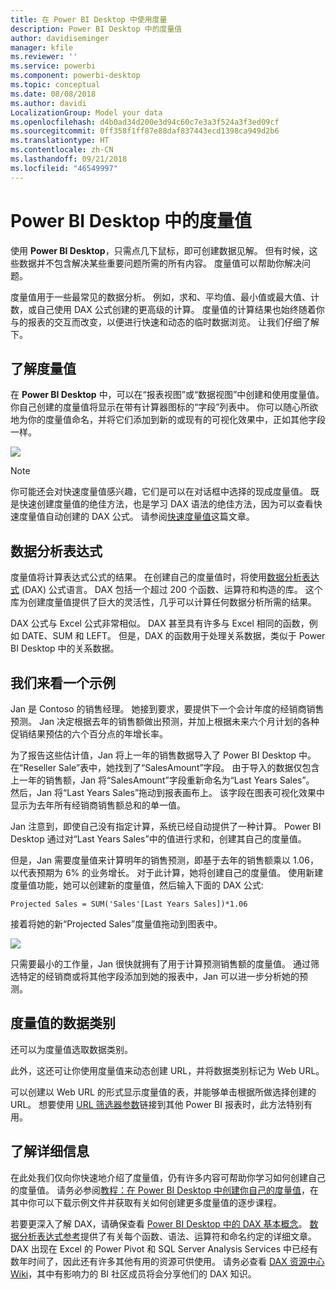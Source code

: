 ```yaml
---
title: 在 Power BI Desktop 中使用度量
description: Power BI Desktop 中的度量值
author: davidiseminger
manager: kfile
ms.reviewer: ''
ms.service: powerbi
ms.component: powerbi-desktop
ms.topic: conceptual
ms.date: 08/08/2018
ms.author: davidi
LocalizationGroup: Model your data
ms.openlocfilehash: d4b0ad34d200e3d94c60c7e3a3f524a3f3ed09cf
ms.sourcegitcommit: 0ff358f1ff87e88daf837443ecd1398ca949d2b6
ms.translationtype: HT
ms.contentlocale: zh-CN
ms.lasthandoff: 09/21/2018
ms.locfileid: "46549997"
---
```

# <a name="measures-in-power-bi-desktop"></a>Power BI Desktop 中的度量值

使用 **Power BI Desktop**，只需点几下鼠标，即可创建数据见解。 但有时候，这些数据并不包含解决某些重要问题所需的所有内容。 度量值可以帮助你解决问题。

度量值用于一些最常见的数据分析。 例如，求和、平均值、最小值或最大值、计数，或自己使用 DAX 公式创建的更高级的计算。 度量值的计算结果也始终随着你与的报表的交互而改变，以便进行快速和动态的临时数据浏览。 让我们仔细了解下。

## <a name="understanding-measures"></a>了解度量值

在 **Power BI Desktop** 中，可以在“报表视图”或“数据视图”中创建和使用度量值。 你自己创建的度量值将显示在带有计算器图标的“字段”列表中。 你可以随心所欲地为你的度量值命名，并将它们添加到新的或现有的可视化效果中，正如其他字段一样。

![](media/desktop-measures/measuresinpbid_measinfieldlist.png)

> [!NOTE]
> 你可能还会对快速度量值感兴趣，它们是可以在对话框中选择的现成度量值。 既是快速创建度量值的绝佳方法，也是学习 DAX 语法的绝佳方法，因为可以查看快速度量值自动创建的 DAX 公式。 请参阅[快速度量值](desktop-quick-measures.md)这篇文章。
> 
> 

## <a name="data-analysis-expressions"></a>数据分析表达式

度量值将计算表达式公式的结果。 在创建自己的度量值时，将使用[数据分析表达式](https://msdn.microsoft.com/library/gg413422.aspx) (DAX) 公式语言。 DAX 包括一个超过 200 个函数、运算符和构造的库。 这个库为创建度量值提供了巨大的灵活性，几乎可以计算任何数据分析所需的结果。

DAX 公式与 Excel 公式非常相似。 DAX 甚至具有许多与 Excel 相同的函数，例如 DATE、SUM 和 LEFT。 但是，DAX 的函数用于处理关系数据，类似于 Power BI Desktop 中的关系数据。

## <a name="lets-look-at-an-example"></a>我们来看一个示例
Jan 是 Contoso 的销售经理。 她接到要求，要提供下一个会计年度的经销商销售预测。 Jan 决定根据去年的销售额做出预测，并加上根据未来六个月计划的各种促销结果预估的六个百分点的年增长率。

为了报告这些估计值，Jan 将上一年的销售数据导入了 Power BI Desktop 中。 在“Reseller Sale”表中，她找到了“SalesAmount”字段。 由于导入的数据仅包含上一年的销售额，Jan 将“SalesAmount”字段重新命名为“Last Years Sales”。 然后，Jan 将“Last Years Sales”拖动到报表画布上。 该字段在图表可视化效果中显示为去年所有经销商销售额总和的单一值。

Jan 注意到，即使自己没有指定计算，系统已经自动提供了一种计算。 Power BI Desktop 通过对“Last Years Sales”中的值进行求和，创建其自己的度量值。

但是，Jan 需要度量值来计算明年的销售预测，即基于去年的销售额乘以 1.06，以代表预期为 6% 的业务增长。 对于此计算，她将创建自己的度量值。 使用新建度量值功能，她可以创建新的度量值，然后输入下面的 DAX 公式:

    Projected Sales = SUM('Sales'[Last Years Sales])*1.06

接着将她的新“Projected Sales”度量值拖动到图表中。

![](media/desktop-measures/measuresinpbid_lastyearsales.png)

只需要最小的工作量，Jan 很快就拥有了用于计算预测销售额的度量值。 通过筛选特定的经销商或将其他字段添加到她的报表中，Jan 可以进一步分析她的预测。

## <a name="data-categories-for-measures"></a>度量值的数据类别

还可以为度量值选取数据类别。 

此外，这还可让你使用度量值来动态创建 URL，并将数据类别标记为 Web URL。 

可以创建以 Web URL 的形式显示度量值的表，并能够单击根据所做选择创建的 URL。 想要使用 [URL 筛选器参数](service-url-filters.md)链接到其他 Power BI 报表时，此方法特别有用。

## <a name="learn-more"></a>了解详细信息
在此处我们仅向你快速地介绍了度量值，仍有许多内容可帮助你学习如何创建自己的度量值。 请务必参阅[教程：在 Power BI Desktop 中创建你自己的度量值](desktop-tutorial-create-measures.md)，在其中你可以下载示例文件并获取有关如何创建更多度量值的逐步课程。  

若要更深入了解 DAX，请确保查看 [Power BI Desktop 中的 DAX 基本概念](desktop-quickstart-learn-dax-basics.md)。 [数据分析表达式参考](https://msdn.microsoft.com/library/gg413422.aspx)提供了有关每个函数、语法、运算符和命名约定的详细文章。 DAX 出现在 Excel 的 Power Pivot 和 SQL Server Analysis Services 中已经有数年时间了，因此还有许多其他有用的资源可供使用。 请务必查看 [DAX 资源中心 Wiki](http://social.technet.microsoft.com/wiki/contents/articles/1088.dax-resource-center.aspx)，其中有影响力的 BI 社区成员将会分享他们的 DAX 知识。



